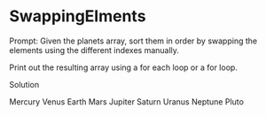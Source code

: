 # SwappingElments

<p>Prompt: Given the planets array, sort them in order by swapping the elements using the different indexes manually. </p>
<p>Print out the resulting array using a for each loop or a for loop.</p>

<p> Solution </p> 
<p> Mercury
Venus
Earth
Mars
Jupiter
Saturn
Uranus
Neptune
Pluto</p>
